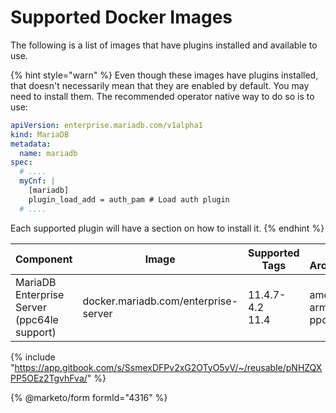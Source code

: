 # Supported Docker Images

The following is a list of images that have plugins installed and available to use. 

{% hint style="warn" %}
Even though these images have plugins installed, that doesn't necessarily mean that they are enabled by default. You may need to install them.
The recommended operator native way to do so is to use:
```yaml
apiVersion: enterprise.mariadb.com/v1alpha1
kind: MariaDB
metadata:
  name: mariadb
spec:
  # ....
  myCnf: |
    [mariadb]
    plugin_load_add = auth_pam # Load auth plugin
  # ....
```

Each supported plugin will have a section on how to install it.
{% endhint %}

| Component | Image | Supported Tags | CPU Architecture |
|-----------|-------|----------------|------------------|
| MariaDB Enterprise Server (ppc64le support) | docker.mariadb.com/enterprise-server |  11.4.7-4.2 <br>  11.4 <br> |  amd64 <br>  arm64 <br>  ppc64le <br>  |

{% include "https://app.gitbook.com/s/SsmexDFPv2xG2OTyO5yV/~/reusable/pNHZQXPP5OEz2TgvhFva/" %}

{% @marketo/form formId="4316" %}
